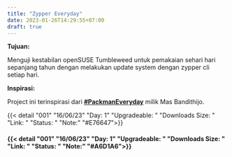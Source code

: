 ```yaml
---
title: "Zypper Everyday"
date: 2023-01-26T14:29:55+07:00
draft: true
---
```

**Tujuan:**

Menguji kestabilan openSUSE Tumbleweed untuk pemakaian sehari hari sepanjang tahun dengan melakukan update system dengan zypper cli setiap hari.

**Inspirasi:**

Project ini terinspirasi dari [**#PackmanEveryday**](https://bandithijo.dev/lab/pacmaneveryday) milik Mas Bandithijo.      

   

 {{< detail "001"  "16/06/23" "Day: 1" "Upgradeable: " "Downloads Size: " "Link: " "Status: " "Note:" "#E76647">}}

#### {{< detail "001"  "16/06/23" "Day: 1" "Upgradeable: " "Downloads Size: " "Link: " "Status: " "Note:" "#A6D1A6">}}




